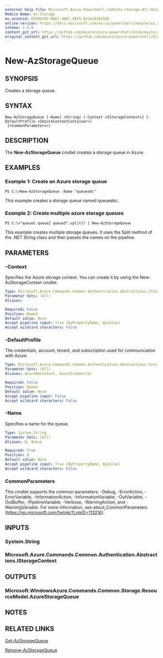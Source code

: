 ```yaml
---
external help file: Microsoft.Azure.PowerShell.Cmdlets.Storage.dll-Help.xml
Module Name: Az.Storage
ms.assetid: E9500392-6BE1-46EC-9AF5-9234281025E6
online version: https://docs.microsoft.com/en-us/powershell/module/az.storage/new-azstoragequeue
schema: 2.0.0
content_git_url: https://github.com/Azure/azure-powershell/blob/master/src/Storage/Storage.Management/help/New-AzStorageQueue.md
original_content_git_url: https://github.com/Azure/azure-powershell/blob/master/src/Storage/Storage.Management/help/New-AzStorageQueue.md
---
```


# New-AzStorageQueue

## SYNOPSIS
Creates a storage queue.

## SYNTAX

```
New-AzStorageQueue [-Name] <String> [-Context <IStorageContext>] [-DefaultProfile <IAzureContextContainer>]
 [<CommonParameters>]
```

## DESCRIPTION
The **New-AzStorageQueue** cmdlet creates a storage queue in Azure.

## EXAMPLES

### Example 1: Create an Azure storage queue
```
PS C:\>New-AzStorageQueue -Name "queueabc"
```

This example creates a storage queue named queueabc.

### Example 2: Create multiple azure storage queues
```
PS C:\>"queue1 queue2 queue3".split() | New-AzStorageQueue
```

This example creates multiple storage queues.
It uses the Split method of the .NET String class and then passes the names on the pipeline.

## PARAMETERS

### -Context
Specifies the Azure storage context.
You can create it by using the New-AzStorageContext cmdlet.

```yaml
Type: Microsoft.Azure.Commands.Common.Authentication.Abstractions.IStorageContext
Parameter Sets: (All)
Aliases:

Required: False
Position: Named
Default value: None
Accept pipeline input: True (ByPropertyName, ByValue)
Accept wildcard characters: False
```

### -DefaultProfile
The credentials, account, tenant, and subscription used for communication with Azure.

```yaml
Type: Microsoft.Azure.Commands.Common.Authentication.Abstractions.Core.IAzureContextContainer
Parameter Sets: (All)
Aliases: AzureRmContext, AzureCredential

Required: False
Position: Named
Default value: None
Accept pipeline input: False
Accept wildcard characters: False
```

### -Name
Specifies a name for the queue.

```yaml
Type: System.String
Parameter Sets: (All)
Aliases: N, Queue

Required: True
Position: 0
Default value: None
Accept pipeline input: True (ByPropertyName, ByValue)
Accept wildcard characters: False
```

### CommonParameters
This cmdlet supports the common parameters: -Debug, -ErrorAction, -ErrorVariable, -InformationAction, -InformationVariable, -OutVariable, -OutBuffer, -PipelineVariable, -Verbose, -WarningAction, and -WarningVariable. For more information, see about_CommonParameters (https://go.microsoft.com/fwlink/?LinkID=113216).

## INPUTS

### System.String

### Microsoft.Azure.Commands.Common.Authentication.Abstractions.IStorageContext

## OUTPUTS

### Microsoft.WindowsAzure.Commands.Common.Storage.ResourceModel.AzureStorageQueue

## NOTES

## RELATED LINKS

[Get-AzStorageQueue](./Get-AzStorageQueue.md)

[Remove-AzStorageQueue](./Remove-AzStorageQueue.md)


